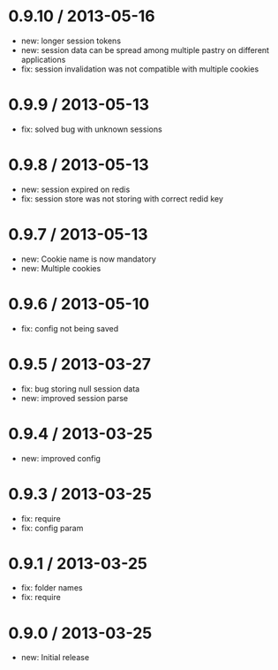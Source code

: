 0.9.10 / 2013-05-16
===================

  * new: longer session tokens
  * new: session data can be spread among multiple pastry on different applications
  * fix: session invalidation was not compatible with multiple cookies

0.9.9 / 2013-05-13
==================

  * fix: solved bug with unknown sessions

0.9.8 / 2013-05-13
==================

  * new: session expired on redis
  * fix: session store was not storing with correct redid key

0.9.7 / 2013-05-13
==================

  * new: Cookie name is now mandatory
  * new: Multiple cookies

0.9.6 / 2013-05-10
==================

  * fix: config not being saved

0.9.5 / 2013-03-27
==================

  * fix: bug storing null session data
  * new: improved session parse

0.9.4 / 2013-03-25
==================

  * new: improved config

0.9.3 / 2013-03-25
==================

  * fix: require
  * fix: config param

0.9.1 / 2013-03-25
==================

  * fix: folder names
  * fix: require


0.9.0 / 2013-03-25
==================

  * new: Initial release
